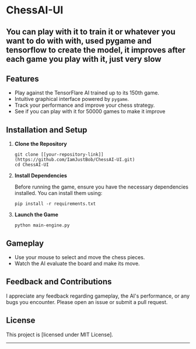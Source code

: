 # ChessAI-UI
You can play with it to train it or whatever you want to do with with, used pygame and tensorflow to create the model, it improves after each game you play with it, just very slow
---

## Features

- Play against the TensorFlare AI trained up to its 150th game.
- Intuitive graphical interface powered by `pygame`.
- Track your performance and improve your chess strategy.
- See if you can play with it for 50000 games to make it improve

## Installation and Setup

1. **Clone the Repository**

   ```
   git clone [[your-repository-link]](https://github.com/IamJustBob/ChessAI-UI.git)
   cd ChessAI-UI
   ```

2. **Install Dependencies**

   Before running the game, ensure you have the necessary dependencies installed. You can install them using:

   ```
   pip install -r requirements.txt
   ```

3. **Launch the Game**

   ```
   python main-engine.py
   ```


## Gameplay

- Use your mouse to select and move the chess pieces.
- Watch the AI evaluate the board and make its move.

## Feedback and Contributions

I appreciate any feedback regarding gameplay, the AI's performance, or any bugs you encounter. Please open an issue or submit a pull request.

## License

This project is [licensed under MIT License].

---
